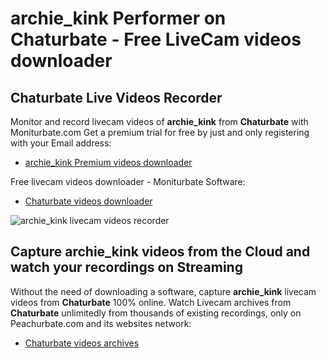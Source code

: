 # archie_kink Performer on Chaturbate - Free LiveCam videos downloader

## Chaturbate Live Videos Recorder

Monitor and record livecam videos of **archie_kink** from **Chaturbate** with Moniturbate.com
Get a premium trial for free by just and only registering with your Email address:
* [archie_kink Premium videos downloader](https://moniturbate.com/request-demo-licence-key.html)

Free livecam videos downloader - Moniturbate Software:
* [Chaturbate videos downloader](https://moniturbate.com/moniturbate-download-software.html)

![archie_kink livecam videos recorder](https://peachurnet.com/templates/moniturbate-software.png)


## Capture archie_kink videos from the Cloud and watch your recordings on Streaming

Without the need of downloading a software, capture **archie_kink** livecam videos from **Chaturbate** 100% online.
Watch Livecam archives from **Chaturbate** unlimitedly from thousands of existing recordings, only on Peachurbate.com and its websites network:
* [Chaturbate videos archives](https://peachurnet.com/)